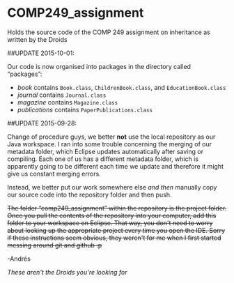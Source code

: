 # COMP249_assignment
Holds the source code of the COMP 249 assignment on inheritance as written by the Droids

##UPDATE 2015-10-01:

Our code is now organised into packages in the directory called “packages”:

* *book* contains `Book.class`, `ChildrenBook.class`, and `EducationBook.class`
* *journal* contains `Journal.class`
* *magazine* contains `Magazine.class`
* *publications* contains `PaperPublications.class`

##UPDATE 2015-09-28: 

Change of procedure guys, we better **not** use the local repository as our Java workspace. I ran into some trouble concerning the merging of our metadata folder, which Eclipse updates automatically after saving or compiling. Each one of us has a different metadata folder, which is apparently going to be different each time we update and therefore it might give us constant merging errors.

Instead, we better put our work somewhere else *and then* manually copy our source code into the repository folder and then push.

<s>The folder “comp249_assignment” within the repository is the project folder. Once you pull the contents of the repository into your computer, add this folder to your workspace on Eclipse. That way, you don't need to worry about looking up the appropriate project every time you open the IDE. Sorry if these instructions seem obvious, they weren't for me when I first started messing around git and github :p</s>

-Andrés

*These aren't the Droids you're looking for*